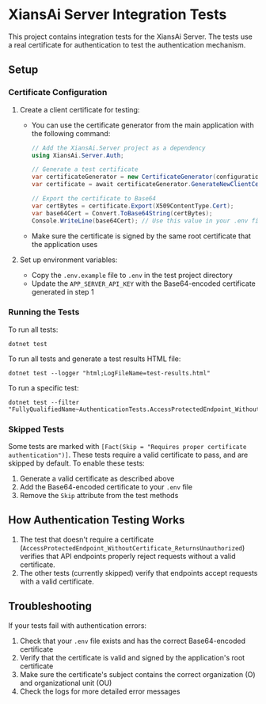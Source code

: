 # XiansAi Server Integration Tests

This project contains integration tests for the XiansAi Server. The tests use a real certificate for authentication to test the authentication mechanism.

## Setup

### Certificate Configuration

1. Create a client certificate for testing:
   - You can use the certificate generator from the main application with the following command:

     ```csharp
     // Add the XiansAi.Server project as a dependency
     using XiansAi.Server.Auth;

     // Generate a test certificate
     var certificateGenerator = new CertificateGenerator(configuration, logger, environment, keyVaultService);
     var certificate = await certificateGenerator.GenerateNewClientCertificate("test-cert", "test-tenant", "test-user");
     
     // Export the certificate to Base64
     var certBytes = certificate.Export(X509ContentType.Cert);
     var base64Cert = Convert.ToBase64String(certBytes);
     Console.WriteLine(base64Cert); // Use this value in your .env file

     ```

   - Make sure the certificate is signed by the same root certificate that the application uses

2. Set up environment variables:
   - Copy the `.env.example` file to `.env` in the test project directory
   - Update the `APP_SERVER_API_KEY` with the Base64-encoded certificate generated in step 1

### Running the Tests

To run all tests:

```shell
dotnet test
```

To run all tests and generate a test results HTML file:

```shell
dotnet test --logger "html;LogFileName=test-results.html"
```

To run a specific test:

```shell
dotnet test --filter "FullyQualifiedName~AuthenticationTests.AccessProtectedEndpoint_WithoutCertificate_ReturnsUnauthorized"
```

### Skipped Tests

Some tests are marked with `[Fact(Skip = "Requires proper certificate authentication")]`. These tests require a valid certificate to pass, and are skipped by default. To enable these tests:

1. Generate a valid certificate as described above
2. Add the Base64-encoded certificate to your `.env` file
3. Remove the `Skip` attribute from the test methods

## How Authentication Testing Works

1. The test that doesn't require a certificate (`AccessProtectedEndpoint_WithoutCertificate_ReturnsUnauthorized`) verifies that API endpoints properly reject requests without a valid certificate.
2. The other tests (currently skipped) verify that endpoints accept requests with a valid certificate.

## Troubleshooting

If your tests fail with authentication errors:

1. Check that your `.env` file exists and has the correct Base64-encoded certificate
2. Verify that the certificate is valid and signed by the application's root certificate
3. Make sure the certificate's subject contains the correct organization (O) and organizational unit (OU)
4. Check the logs for more detailed error messages
